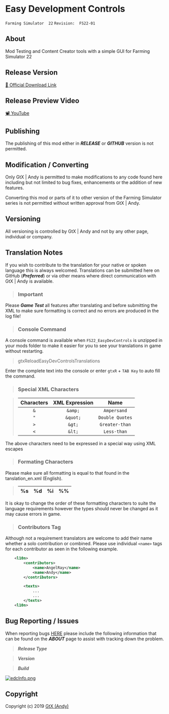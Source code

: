 # Easy Development Controls

`Farming Simulator  22`   `Revision:  FS22-01`

## About

Mod Testing and Content Creator tools with a simple GUI for Farming Simulator 22

## Release Version

[🎁 Official Download Link](https://www.farming-simulator.com/mod.php?&mod_id=244313&title=fs2022)

## Release Preview Video

[📽 YouTube](https://www.youtube.com/watch?v=fopSb9UJAjM)


## Publishing
The publishing of this mod either in ***RELEASE*** or ***GITHUB*** version is not permitted.

## Modification / Converting
Only GtX | Andy is permitted to make modifications to any code found here including but not limited to bug fixes, enhancements or the addition of new features.

Converting this mod or parts of it to other version of the Farming Simulator series is not permitted without written approval from GtX | Andy.

## Versioning
All versioning is controlled by GtX | Andy and not by any other page, individual or company.

## Translation Notes
If you wish to contribute to the translation for your native or spoken language this is always welcomed.
Translations can be submitted here on GitHub (***Preferred***) or via other means where direct communication with GtX | Andy is available.

> ### Important

Please ***Game Test*** all features after translating and before submitting the XML to make sure formatting is correct and no errors are produced in the log file!

> ### Console Command

A console command is available when `FS22_EasyDevControls` is unzipped in your mods folder to make it easier for you to see your translations in game without restarting.

> gtxReloadEasyDevControlsTranslations

Enter the complete text into the console or enter `gtxR` + `TAB Key` to auto fill the command.

> ### Special XML Characters


>| Characters   | XML Expression | Name              |
>|:------------:|:--------------:|:-----------------:|
>| ```&```      | ```&amp;```    |```Ampersand```    |
>| ```"```      | ```&quot;```   |```Double Quotes```|
>| ```>```      | ```&gt;```     |```Greater-than``` |
>| ```<```      | ```&lt;```     |```Less-than```    |

 The above characters need to be expressed in a special way using XML escapes

> ### Formating Characters

Please make sure all formatting is equal to that found in the tanslation_en.xml (English).

>| %s | %d | %i | %%|
>|:--:|:--:|:--:|:-:|

It is okay to change the order of these formatting characters to suite the language requirements however the types should never be changed as it may cause errors in game.

> ### Contributors Tag

Although not a requirement translators are welcome to add their name whether a solo contribution or combined.
Please use individual `<name>` tags for each contributor as seen in the following example.

```xml
    <l10n>
        <contributors>
            <name>AngelRay</name>
            <name>Andy</name>
        </contributors>

        <texts>
            ...
            ...
        </texts>
    <l10n>
```

## Bug Reporting / Issues

When reporting bugs [HERE](https://github.com/GtX-Andy/easyDevelopmentControls/issues) please include the following information that can be found on the ***ABOUT*** page to assist with tracking down the problem.

> ***Release Type***

> ***Version***

> ***Build***

[![edcInfo.png](https://i.postimg.cc/sDj7Q5w4/edcInfo.png)](https://postimg.cc/WtyhxqRd)

## Copyright
Copyright (c) 2019 [GtX (Andy)](https://github.com/GtX-Andy)
